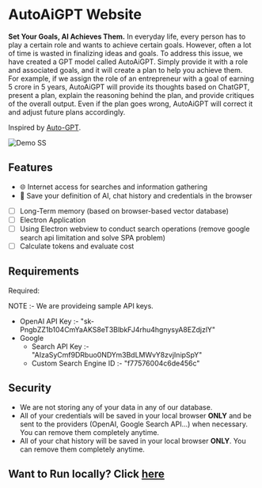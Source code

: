 # AutoAiGPT Website

**Set Your Goals, AI Achieves Them.**
In everyday life, every person has to play a certain role and wants to achieve certain goals. However, often a lot of time is wasted in finalizing ideas and goals. To address this issue, we have created a GPT model called AutoAiGPT. Simply provide it with a role and associated goals, and it will create a plan to help you achieve them.
<br />
For example, if we assign the role of an entrepreneur with a goal of earning 5 crore in 5 years, AutoAiGPT will provide its thoughts based on ChatGPT, present a plan, explain the reasoning behind the plan, and provide critiques of the overall output. Even if the plan goes wrong, AutoAiGPT will correct it and adjust future plans accordingly.

Inspired by [Auto-GPT](https://github.com/Torantulino/Auto-GPT).

![Demo SS](https://user-images.githubusercontent.com/72180173/232259738-cd0343da-0cdf-456a-af40-c7dde400e431.png)

## Features

- 🌐 Internet access for searches and information gathering
- 💾 Save your definition of AI, chat history and credentials in the browser
- [ ] Long-Term memory (based on browser-based vector database)
- [ ] Electron Application
- [ ] Using Electron webview to conduct search operations (remove google search api limitation and solve SPA problem)
- [ ] Calculate tokens and evaluate cost

## Requirements

Required:

NOTE :- We are provideing sample API keys. 

- OpenAI API Key :- "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"
- Google
  - Search API Key :- "AIzaSyCmf9DRbuo0NDYm3BdLMWvY8zvjInipSpY"
  - Custom Search Engine ID :- "f77576004c6de456c"

## Security

- We are not storing any of your data in any of our database.
- All of your credentials will be saved in your local browser **ONLY** and be sent to the providers (OpenAI, Google Search API...) when necessary. You can remove them completely anytime.
- All of your chat history will be saved in your local browser **ONLY**. You can remove them completely anytime.

## Want to Run locally? Click [here](./CONTRIBUTING.md)

